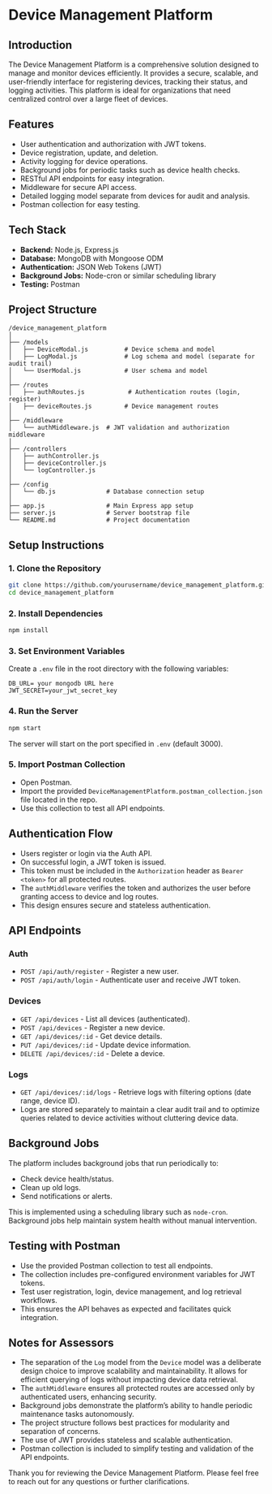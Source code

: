 # Device Management Platform

## Introduction
The Device Management Platform is a comprehensive solution designed to manage and monitor devices efficiently. It provides a secure, scalable, and user-friendly interface for registering devices, tracking their status, and logging activities. This platform is ideal for organizations that need centralized control over a large fleet of devices.

## Features
- User authentication and authorization with JWT tokens.
- Device registration, update, and deletion.
- Activity logging for device operations.
- Background jobs for periodic tasks such as device health checks.
- RESTful API endpoints for easy integration.
- Middleware for secure API access.
- Detailed logging model separate from devices for audit and analysis.
- Postman collection for easy testing.

## Tech Stack
- **Backend:** Node.js, Express.js
- **Database:** MongoDB with Mongoose ODM
- **Authentication:** JSON Web Tokens (JWT)
- **Background Jobs:** Node-cron or similar scheduling library
- **Testing:** Postman

## Project Structure
```
/device_management_platform
│
├── /models
│   ├── DeviceModal.js          # Device schema and model
│   ├── LogModal.js             # Log schema and model (separate for audit trail)
│   └── UserModal.js            # User schema and model
│
├── /routes
│   ├── authRoutes.js            # Authentication routes (login, register)
│   ├── deviceRoutes.js         # Device management routes
│
├── /middleware
│   └── authMiddleware.js  # JWT validation and authorization middleware
│
├── /controllers
│   ├── authController.js
│   ├── deviceController.js
│   └── logController.js
│
├── /config
│   └── db.js              # Database connection setup
│
├── app.js                 # Main Express app setup
├── server.js              # Server bootstrap file
└── README.md              # Project documentation
```

## Setup Instructions

### 1. Clone the Repository
```bash
git clone https://github.com/yourusername/device_management_platform.git
cd device_management_platform
```

### 2. Install Dependencies
```bash
npm install
```

### 3. Set Environment Variables
Create a `.env` file in the root directory with the following variables:
```
DB_URL= your mongodb URL here
JWT_SECRET=your_jwt_secret_key
```

### 4. Run the Server
```bash
npm start
```
The server will start on the port specified in `.env` (default 3000).

### 5. Import Postman Collection
- Open Postman.
- Import the provided `DeviceManagementPlatform.postman_collection.json` file located in the repo.
- Use this collection to test all API endpoints.

## Authentication Flow
- Users register or login via the Auth API.
- On successful login, a JWT token is issued.
- This token must be included in the `Authorization` header as `Bearer <token>` for all protected routes.
- The `authMiddleware` verifies the token and authorizes the user before granting access to device and log routes.
- This design ensures secure and stateless authentication.

## API Endpoints

### Auth
- `POST /api/auth/register` - Register a new user.
- `POST /api/auth/login` - Authenticate user and receive JWT token.

### Devices
- `GET /api/devices` - List all devices (authenticated).
- `POST /api/devices` - Register a new device.
- `GET /api/devices/:id` - Get device details.
- `PUT /api/devices/:id` - Update device information.
- `DELETE /api/devices/:id` - Delete a device.

### Logs
- `GET /api/devices/:id/logs` - Retrieve logs with filtering options (date range, device ID).
- Logs are stored separately to maintain a clear audit trail and to optimize queries related to device activities without cluttering device data.

## Background Jobs
The platform includes background jobs that run periodically to:
- Check device health/status.
- Clean up old logs.
- Send notifications or alerts.

This is implemented using a scheduling library such as `node-cron`. Background jobs help maintain system health without manual intervention.

## Testing with Postman
- Use the provided Postman collection to test all endpoints.
- The collection includes pre-configured environment variables for JWT tokens.
- Test user registration, login, device management, and log retrieval workflows.
- This ensures the API behaves as expected and facilitates quick integration.

## Notes for Assessors
- The separation of the `Log` model from the `Device` model was a deliberate design choice to improve scalability and maintainability. It allows for efficient querying of logs without impacting device data retrieval.
- The `authMiddleware` ensures all protected routes are accessed only by authenticated users, enhancing security.
- Background jobs demonstrate the platform’s ability to handle periodic maintenance tasks autonomously.
- The project structure follows best practices for modularity and separation of concerns.
- The use of JWT provides stateless and scalable authentication.
- Postman collection is included to simplify testing and validation of the API endpoints.

Thank you for reviewing the Device Management Platform. Please feel free to reach out for any questions or further clarifications.

